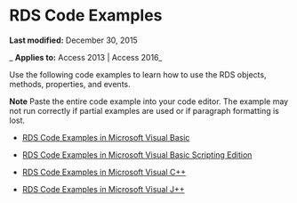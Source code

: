 
# RDS Code Examples

 **Last modified:** December 30, 2015

 _ **Applies to:** Access 2013 | Access 2016_

Use the following code examples to learn how to use the RDS objects, methods, properties, and events.


 **Note**  Paste the entire code example into your code editor. The example may not run correctly if partial examples are used or if paragraph formatting is lost.


- [RDS Code Examples in Microsoft Visual Basic](4f0623d1-c023-ffe5-0c11-7631f3ec72cd.md)
    
- [RDS Code Examples in Microsoft Visual Basic Scripting Edition](5db8e82d-79ac-3647-5acf-0ebc438fb1e6.md)
    
- [RDS Code Examples in Microsoft Visual C++](de2ac3a6-bc9b-034e-edc0-1a10dd49249f.md)
    
- [RDS Code Examples in Microsoft Visual J++](b7ae290d-2c43-6c2a-f1ce-3aabc67eb643.md)
    
